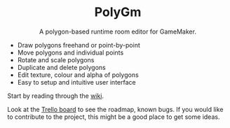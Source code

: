 <h1 align="center">PolyGm</h1>

<p align="center">A polygon-based runtime room editor for GameMaker.</p>

- Draw polygons freehand or point-by-point
- Move polygons and individual points
- Rotate and scale polygons
- Duplicate and delete polygons
- Edit texture, colour and alpha of polygons
- Easy to setup and intuitive user interface

Start by reading through the <a href = "https://github.com/rooksword/PolyGM/wiki">wiki</a>.

Look at the <a href = "https://trello.com/invite/b/auhlv5Fn/ATTI5a88890fbe652142c261b30cead4fafeEEE8A927/polygm">Trello board</a> to see the roadmap, known bugs. If you would like to contribute to the project, this might be a good place to get some ideas.
